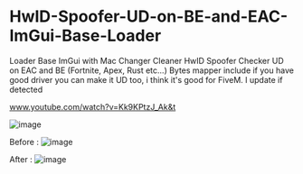 # HwID-Spoofer-UD-on-BE-and-EAC-ImGui-Base-Loader
Loader Base ImGui with Mac Changer Cleaner HwID Spoofer Checker UD on EAC and BE (Fortnite, Apex, Rust etc...) Bytes mapper include if you have good driver you can make it UD too, i think it's good for FiveM. I update if detected



www.youtube.com/watch?v=Kk9KPtzJ_Ak&t



![image](https://user-images.githubusercontent.com/99323729/153308106-2f2a29a1-cd31-4b1e-8709-421fedae0cb0.png)






Before :
![image](https://user-images.githubusercontent.com/99323729/153310862-8bb4c575-5d9b-42cd-8932-506b4303fe4b.png)





After :
![image](https://user-images.githubusercontent.com/99323729/153311027-1c667fb0-94dd-4d87-8bb9-83fb30818ed1.png)
